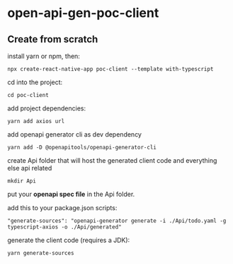 # open-api-gen-poc-client

## Create from scratch

install yarn or npm, then:
```
npx create-react-native-app poc-client --template with-typescript
```
cd into the project:
```
cd poc-client
```
add project dependencies:
```
yarn add axios url
```
add openapi generator cli as dev dependency
```
yarn add -D @openapitools/openapi-generator-cli
```
create Api folder that will host the generated client code and everything else api related
```
mkdir Api
```
put your **openapi spec file** in the Api folder.

add this to your package.json scripts:
```
"generate-sources": "openapi-generator generate -i ./Api/todo.yaml -g typescript-axios -o ./Api/generated"
```
generate the client code (requires a JDK):
```
yarn generate-sources
```
